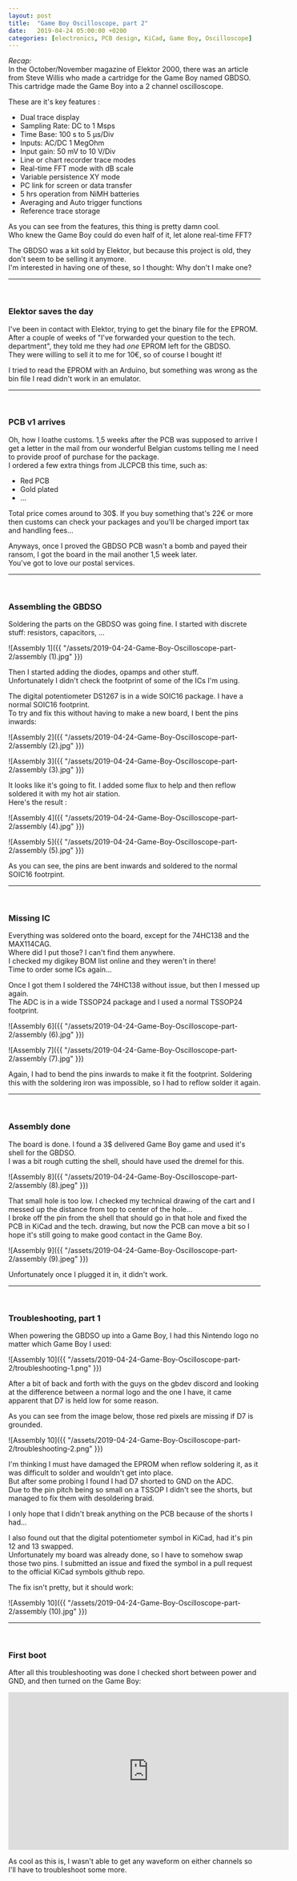 ```yaml
---
layout: post
title:  "Game Boy Oscilloscope, part 2"
date:   2019-04-24 05:00:00 +0200
categories: [electronics, PCB design, KiCad, Game Boy, Oscilloscope]
---
```


*Recap:*  
In the October/November magazine of Elektor 2000, there was an article from Steve Willis who made a cartridge for the Game Boy named GBDSO.  
This cartridge made the Game Boy into a 2 channel oscilloscope.   

These are it's key features :
- Dual trace display
- Sampling Rate: DC to 1 Msps
- Time Base: 100 s to 5 µs/Div
- Inputs: AC/DC 1 MegOhm
- Input gain: 50 mV to 10 V/Div
- Line or chart recorder trace modes
- Real-time FFT mode with dB scale
- Variable persistence XY mode
- PC link for screen or data transfer
- 5 hrs operation from NiMH batteries
- Averaging and Auto trigger functions
- Reference trace storage

As you can see from the features, this thing is pretty damn cool.  
Who knew the Game Boy could do even half of it, let alone real-time FFT?  

The GBDSO was a kit sold by Elektor, but because this project is old, they don't seem to be selling it anymore.  
I'm interested in having one of these, so I thought: Why don't I make one?  

***************************  
<br/>

### Elektor saves the day  

I've been in contact with Elektor, trying to get the binary file for the EPROM.  
After a couple of weeks of "I've forwarded your question to the tech. department", they told me they had *one* EPROM left for the GBDSO.  
They were willing to sell it to me for 10€, so of course I bought it!  

I tried to read the EPROM with an Arduino, but something was wrong as the bin file I read didn't work in an emulator.  

***************************  
<br/> 

### PCB v1 arrives  

Oh, how I loathe customs. 1,5 weeks after the PCB was supposed to arrive I get a letter in the mail from our wonderful Belgian customs telling me I need to provide proof of purchase for the package.  
I ordered a few extra things from JLCPCB this time, such as:
- Red PCB  
- Gold plated  
- ...  

Total price comes around to 30$. If you buy something that's 22€ or more then customs can check your packages and you'll be charged import tax and handling fees...

Anyways, once I proved the GBDSO PCB wasn't a bomb and payed their ransom, I got the board in the mail another 1,5 week later.  
You've got to love our postal services.  

***************************  
<br/> 

### Assembling the GBDSO  

Soldering the parts on the GBDSO was going fine. I started with discrete stuff: resistors, capacitors, ...  

![Assembly 1]({{ "/assets/2019-04-24-Game-Boy-Oscilloscope-part-2/assembly (1).jpg" }})  

Then I started adding the diodes, opamps and other stuff.  
Unfortunately I didn't check the footprint of some of the ICs I'm using.  

The digital potentiometer DS1267 is in a wide SOIC16 package. I have a normal SOIC16 footprint.  
To try and fix this without having to make a new board, I bent the pins inwards:

![Assembly 2]({{ "/assets/2019-04-24-Game-Boy-Oscilloscope-part-2/assembly (2).jpg" }})  

![Assembly 3]({{ "/assets/2019-04-24-Game-Boy-Oscilloscope-part-2/assembly (3).jpg" }}) 

It looks like it's going to fit. I added some flux to help and then reflow soldered it with my hot air station.  
Here's the result :

![Assembly 4]({{ "/assets/2019-04-24-Game-Boy-Oscilloscope-part-2/assembly (4).jpg" }})   

![Assembly 5]({{ "/assets/2019-04-24-Game-Boy-Oscilloscope-part-2/assembly (5).jpg" }})  

As you can see, the pins are bent inwards and soldered to the normal SOIC16 footrpint.  

****************************
<br/>

### Missing IC

Everything was soldered onto the board, except for the 74HC138 and the MAX114CAG.  
Where did I put those? I can't find them anywhere.  
I checked my digikey BOM list online and they weren't in there!  
Time to order some ICs again...  

Once I got them I soldered the 74HC138 without issue, but then I messed up again.  
The ADC is in a wide TSSOP24 package and I used a normal TSSOP24 footprint.

![Assembly 6]({{ "/assets/2019-04-24-Game-Boy-Oscilloscope-part-2/assembly (6).jpg" }})  

![Assembly 7]({{ "/assets/2019-04-24-Game-Boy-Oscilloscope-part-2/assembly (7).jpg" }})  

Again, I had to bend the pins inwards to make it fit the footprint. Soldering this with the soldering iron was impossible, so I had to reflow solder it again.  

********************************
<br/>

### Assembly done

The board is done. I found a 3$ delivered Game Boy game and used it's shell for the GBDSO.  
I was a bit rough cutting the shell, should have used the dremel for this.

![Assembly 8]({{ "/assets/2019-04-24-Game-Boy-Oscilloscope-part-2/assembly (8).jpeg" }})  

That small hole is too low. I checked my technical drawing of the cart and I messed up the distance from top to center of the hole...  
I broke off the pin from the shell that should go in that hole and fixed the PCB in KiCad and the tech. drawing, but now the PCB can move a bit so I hope it's still going to make good contact in the Game Boy.  

![Assembly 9]({{ "/assets/2019-04-24-Game-Boy-Oscilloscope-part-2/assembly (9).jpeg" }})  

Unfortunately once I plugged it in, it didn't work.  

*********************************
<br/>

### Troubleshooting, part 1

When powering the GBDSO up into a Game Boy, I had this Nintendo logo no matter which Game Boy I used:  

![Assembly 10]({{ "/assets/2019-04-24-Game-Boy-Oscilloscope-part-2/troubleshooting-1.png" }})  

After a bit of back and forth with the guys on the gbdev discord and looking at the difference between a normal logo and the one I have, it came apparent that D7 is held low for some reason.  

As you can see from the image below, those red pixels are missing if D7 is grounded.  

![Assembly 10]({{ "/assets/2019-04-24-Game-Boy-Oscilloscope-part-2/troubleshooting-2.png" }})  

I'm thinking I must have damaged the EPROM when reflow soldering it, as it was difficult to solder and wouldn't get into place.  
But after some probing I found I had D7 shorted to GND on the ADC.  
Due to the pin pitch being so small on a TSSOP I didn't see the shorts, but managed to fix them with desoldering braid.  

I only hope that I didn't break anything on the PCB because of the shorts I had...  

I also found out that the digital potentiometer symbol in KiCad, had it's pin 12 and 13 swapped.  
Unfortunately my board was already done, so I have to somehow swap those two pins.
I submitted an issue and fixed the symbol in a pull request to the official KiCad symbols github repo.

The fix isn't pretty, but it should work:

![Assembly 10]({{ "/assets/2019-04-24-Game-Boy-Oscilloscope-part-2/assembly (10).jpg" }})  

**********************************
<br/>

### First boot

After all this troubleshooting was done I checked short between power and GND, and then turned on the Game Boy:

<p align="center"><iframe width="560" height="315" src="https://www.youtube.com/embed/ue8mhNeEI1Q" frameborder="0" allow="accelerometer; autoplay; encrypted-media; gyroscope; picture-in-picture" allowfullscreen></iframe></p>  

As cool as this is, I wasn't able to get any waveform on either channels so I'll have to troubleshoot some more.  
